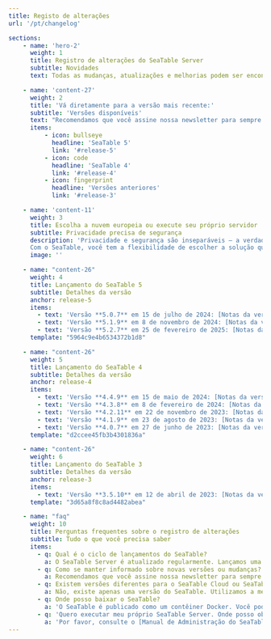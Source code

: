 ```yaml
---
title: Registo de alterações
url: '/pt/changelog'

sections:
    - name: 'hero-2'
      weight: 1
      title: Registro de alterações do SeaTable Server
      subtitle: Novidades
      text: Todas as mudanças, atualizações e melhorias podem ser encontradas neste registro de alterações. Mais informações sobre as principais mudanças estão disponíveis nas notas de lançamento.

    - name: 'content-27'
      weight: 2
      title: 'Vá diretamente para a versão mais recente:'
      subtitle: 'Versões disponíveis'
      text: "Recomendamos que você assine nossa newsletter para sempre receber informações sobre a versão mais recente e segura do SeaTable Server."
      items:
          - icon: bullseye
            headline: 'SeaTable 5'
            link: '#release-5'
          - icon: code
            headline: 'SeaTable 4'
            link: '#release-4'
          - icon: fingerprint
            headline: 'Versões anteriores'
            link: '#release-3'

    - name: 'content-11'
      weight: 3
      title: Escolha a nuvem europeia ou execute seu próprio servidor
      subtitle: Privacidade precisa de segurança
      description: 'Privacidade e segurança são inseparáveis — a verdadeira privacidade não pode existir sem medidas de segurança robustas. Proteger seus dados contra acessos não autorizados, violações e uso indevido é essencial para manter a confidencialidade e a confiança. Manter-se atualizado com os mais recentes padrões e melhores práticas de segurança é crucial para garantir que suas informações pessoais e empresariais permaneçam privadas e protegidas.<br><br>
      Com o SeaTable, você tem a flexibilidade de escolher a solução que melhor se adapta às suas necessidades de privacidade e conformidade. Você pode optar pela nossa oferta SaaS hospedada na Europa, que é totalmente compatível com o GDPR e se beneficia de rigorosas leis europeias de proteção de dados e data centers seguros. Alternativamente, você pode executar seu próprio servidor SeaTable, tendo controle total sobre seus dados e infraestrutura de segurança. Ambas as opções são projetadas para lhe proporcionar transparência, conformidade e tranquilidade.'
      image: ''

    - name: "content-26"
      weight: 4
      title: Lançamento do SeaTable 5
      subtitle: Detalhes da versão
      anchor: release-5
      items:
        - text: 'Versão **5.0.7** em 15 de julho de 2024: [Notas da versão 5.0]({{< relref "posts/seatable-releases/seatable-release-5-0" >}})'
        - text: 'Versão **5.1.9** em 8 de novembro de 2024: [Notas da versão 5.1]({{< relref "posts/seatable-releases/seatable-release-5-1" >}})'
        - text: 'Versão **5.2.7** em 25 de fevereiro de 2025: [Notas da versão 5.2]({{< relref "posts/seatable-releases/seatable-release-5-2" >}})'
      template: "5964c9e4b6534372b1d8"

    - name: "content-26"
      weight: 5
      title: Lançamento do SeaTable 4
      subtitle: Detalhes da versão
      anchor: release-4
      items:
        - text: 'Versão **4.4.9** em 15 de maio de 2024: [Notas da versão 4.4]({{< relref "posts/seatable-releases/seatable-release-4-4" >}})'
        - text: 'Versão **4.3.8** em 8 de fevereiro de 2024: [Notas da versão 4.3]({{< relref "posts/seatable-releases/seatable-release-4-3" >}})'
        - text: 'Versão **4.2.11** em 22 de novembro de 2023: [Notas da versão 4.2]({{< relref "posts/seatable-releases/seatable-release-4-2" >}})'
        - text: 'Versão **4.1.9** em 23 de agosto de 2023: [Notas da versão 4.1]({{< relref "posts/seatable-releases/seatable-release-4-1" >}})'
        - text: 'Versão **4.0.7** em 27 de junho de 2023: [Notas da versão 4.0]({{< relref "posts/seatable-releases/seatable-release-4-0" >}})'
      template: "d2ccee45fb3b4301836a"

    - name: "content-26"
      weight: 6
      title: Lançamento do SeaTable 3
      subtitle: Detalhes da versão
      anchor: release-3
      items:
        - text: 'Versão **3.5.10** em 12 de abril de 2023: [Notas da versão 3.5]({{< relref "posts/seatable-releases/seatable-release-3-5" >}})'
      template: "3d65a8f8c8ad4482abea"

    - name: "faq"
      weight: 10
      title: Perguntas frequentes sobre o registro de alterações
      subtitle: Tudo o que você precisa saber
      items:
        - q: Qual é o ciclo de lançamentos do SeaTable?
          a: O SeaTable Server é atualizado regularmente. Lançamos uma nova versão principal (X.0) todo verão e uma nova versão secundária (5.X) a cada dois ou três meses.
        - q: Como se manter informado sobre novas versões ou mudanças?
          a: Recomendamos que você assine nossa newsletter para sempre receber informações sobre a versão mais recente e segura do SeaTable Server que se adapta às suas necessidades.
        - q: Existem versões diferentes para o SeaTable Cloud ou SeaTable Server?
          a: Não, existe apenas uma versão do SeaTable. Utilizamos a mesma imagem Docker para o SeaTable Cloud, que você pode baixar para executar em seu próprio servidor.
        - q: Onde posso baixar o SeaTable?
          a: 'O SeaTable é publicado como um contêiner Docker. Você pode obter a imagem mais recente no [Docker Hub](https://hub.docker.com/r/seatable/seatable-enterprise)'
        - q: 'Quero executar meu próprio SeaTable Server. Onde posso obter mais informações?'
          a: 'Por favor, consulte o [Manual de Administração do SeaTable](https://admin.seatable.io) para instruções sobre como instalar seu próprio servidor. Você pode comprar um arquivo de licença diretamente em nossa [página de preços]({{< relref "pages/prices" >}}).'
---
```

